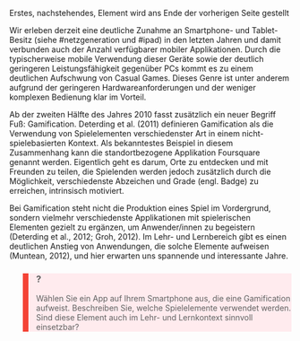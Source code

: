Erstes, nachstehendes, Element wird ans Ende der vorherigen Seite gestellt

Wir erleben derzeit eine deutliche Zunahme an Smartphone- und Tablet-Besitz (siehe #netzgeneration und #ipad) in den letzten Jahren und damit verbunden auch der Anzahl verfügbarer mobiler Applikationen. Durch die typischerweise mobile Verwendung dieser Geräte sowie der deutlich geringeren Leistungsfähigkeit gegenüber PCs kommt es zu einem deutlichen Aufschwung von Casual Games. Dieses Genre ist unter anderem aufgrund der geringeren Hardwareanforderungen und der weniger komplexen Bedienung klar im Vorteil.

Ab der zweiten Hälfte des Jahres 2010 fasst zusätzlich ein neuer Begriff Fuß: Gamification. Deterding et al. (2011) definieren Gamification als die Verwendung von Spielelementen verschiedenster Art in einem nicht-spielebasierten Kontext. Als bekanntestes Beispiel in diesem Zusammenhang kann die standortbezogene Applikation Foursquare genannt werden. Eigentlich geht es darum, Orte zu entdecken und mit Freunden zu teilen, die Spielenden werden jedoch zusätzlich durch die Möglichkeit, verschiedenste Abzeichen und Grade (engl. Badge) zu erreichen, intrinsisch motiviert.

Bei Gamification steht nicht die Produktion eines Spiel im Vordergrund, sondern vielmehr verschiedenste Applikationen mit spielerischen Elementen gezielt zu ergänzen, um Anwender/innen zu begeistern (Deterding et al., 2012; Groh, 2012). Im Lehr- und Lernbereich gibt es einen deutlichen Anstieg von Anwendungen, die solche Elemente aufweisen (Muntean, 2012), und hier erwarten uns spannende und interessante Jahre.

<blockquote style="background: #FFEBEE; border-left: 10px solid #F44336">

### ?

Wählen Sie ein App auf Ihrem Smartphone aus, die eine Gamification aufweist. Beschreiben Sie, welche Spielelemente verwendet werden. Sind diese Element auch im Lehr- und Lernkontext sinnvoll einsetzbar?

</blockquote>
